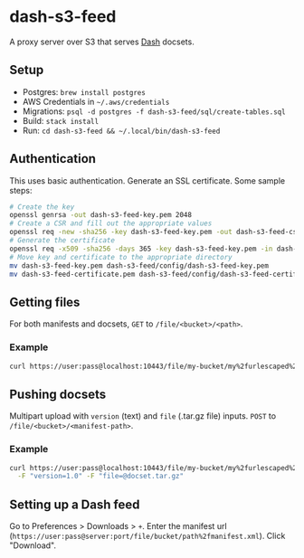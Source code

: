 # dash-s3-feed

A proxy server over S3 that serves [Dash](http://kapeli.com/) docsets.

## Setup

* Postgres: `brew install postgres`
* AWS Credentials in `~/.aws/credentials`
* Migrations: `psql -d postgres -f dash-s3-feed/sql/create-tables.sql`
* Build: `stack install`
* Run: `cd dash-s3-feed && ~/.local/bin/dash-s3-feed`

## Authentication

This uses basic authentication. Generate an SSL certificate. Some sample steps:

```bash
# Create the key
openssl genrsa -out dash-s3-feed-key.pem 2048
# Create a CSR and fill out the appropriate values
openssl req -new -sha256 -key dash-s3-feed-key.pem -out dash-s3-feed-csr.csr
# Generate the certificate
openssl req -x509 -sha256 -days 365 -key dash-s3-feed-key.pem -in dash-s3-feed-csr.csr -out dash-s3-feed-certificate.pem
# Move key and certificate to the appropriate directory
mv dash-s3-feed-key.pem dash-s3-feed/config/dash-s3-feed-key.pem
mv dash-s3-feed-certificate.pem dash-s3-feed/config/dash-s3-feed-certificate.pem
```

## Getting files

For both manifests and docsets, `GET` to `/file/<bucket>/<path>`.

### Example

```bash
curl https://user:pass@localhost:10443/file/my-bucket/my%2furlescaped%2fpath%2fmanifest.xml
```

## Pushing docsets

Multipart upload with `version` (text) and `file` (.tar.gz file) inputs. `POST` to
`/file/<bucket>/<manifest-path>`.

### Example

```bash
curl https://user:pass@localhost:10443/file/my-bucket/my%2furlescaped%2fpath%2fmanifest.xml \
  -F "version=1.0" -F "file=@docset.tar.gz"
```

## Setting up a Dash feed

Go to Preferences > Downloads > `+`. Enter the manifest url
(`https://user:pass@server:port/file/bucket/path%2fmanifest.xml`). Click "Download".
